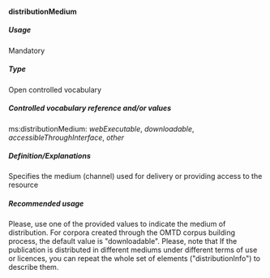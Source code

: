 #### distributionMedium
##### Usage
Mandatory
##### Type
Open controlled vocabulary
##### Controlled vocabulary reference and/or values
ms:distributionMedium: _webExecutable_, _downloadable_, _accessibleThroughInterface_, _other_
##### Definition/Explanations
Specifies the medium (channel) used for delivery or providing access to the resource
##### Recommended usage
Please, use one of the provided values to indicate the medium of distribution. 
For corpora created through the OMTD corpus building process, the default value is "downloadable". 
Please, note that If the publication is distributed in different mediums under different terms of use or licences, you can repeat the whole set of elements ("distributionInfo") to describe them.
